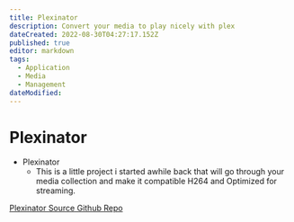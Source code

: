 ```yaml
---
title: Plexinator
description: Convert your media to play nicely with plex
dateCreated: 2022-08-30T04:27:17.152Z
published: true
editor: markdown
tags:
  - Application
  - Media
  - Management
dateModified: 
---
```

# Plexinator

- Plexinator
	- This is a little project i started awhile back that will go through your media collection and make it compatible H264 and Optimized for streaming.

[Plexinator Source Github Repo](https://github.com/CommsTech/Plexinator)
